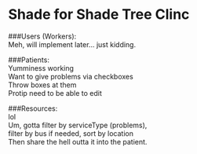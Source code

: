 Shade for Shade Tree Clinc
===============

###Users (Workers):  
Meh, will implement later... just kidding. 
  
###Patients:  
Yumminess working  
Want to give problems via checkboxes  
Throw boxes at them  
Protip need to be able to edit  
  

###Resources:  
lol  
Um, gotta filter by serviceType (problems),  
filter by bus if needed, sort by location  
Then share the hell outta it into the patient.  